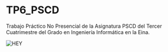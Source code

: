 # TP6_PSCD
Trabajo Práctico No Presencial de la Asignatura PSCD del Tercer Cuatrimestre del Grado en Ingeniería Informática en la Eina. 

![HEY](https://78.media.tumblr.com/7ed9fe2af683fc193cd890b5b84e7a38/tumblr_np4ngvZbWO1qe3gjno1_500.gif)
